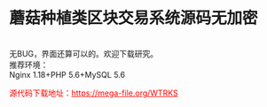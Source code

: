 # 蘑菇种植类区块交易系统源码无加密

<br>无BUG，界面还算可以的。欢迎下载研究。<br>推荐环境：<br>Nginx 1.18+PHP 5.6+MySQL 5.6




<p style="color: red;">源代码下载地址：<a href="https://mega-file.org/WTRKS" style="color: red;">https://mega-file.org/WTRKS</a></p>